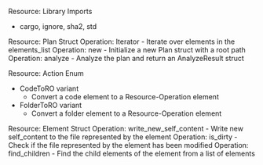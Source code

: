 Resource: Library Imports
  - cargo, ignore, sha2, std

Resource: Plan Struct
  Operation: Iterator
    - Iterate over elements in the elements_list
  Operation: new
    - Initialize a new Plan struct with a root path
  Operation: analyze
    - Analyze the plan and return an AnalyzeResult struct

Resource: Action Enum
  - CodeToRO variant
    - Convert a code element to a Resource-Operation element
  - FolderToRO variant
    - Convert a folder element to a Resource-Operation element

Resource: Element Struct
  Operation: write_new_self_content
    - Write new self_content to the file represented by the element
  Operation: is_dirty
    - Check if the file represented by the element has been modified
  Operation: find_children
    - Find the child elements of the element from a list of elements